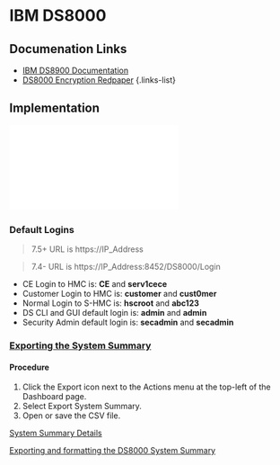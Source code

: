 # IBM DS8000
## Documenation Links
- [IBM DS8900 Documentation](https://www.ibm.com/docs/en/ds8900)
- [DS8000 Encryption Redpaper](https://www.redbooks.ibm.com/redpapers/pdfs/redp4500.pdf)
{.links-list}

## Implementation
![DS8000 Host Adapter Configuration Guidelines](assets/files/DS8000-Host-Adapter-Configuration-Guidelines-2023Mar14.pdf)

### Default Logins
> 7.5+ URL is https://IP_Address

> 7.4- URL is https://IP_Address:8452/DS8000/Login

- CE Login to HMC is: **CE** and **serv1cece**
- Customer Login to HMC is: **customer** and **cust0mer**
- Normal Login to S-HMC is: **hscroot** and **abc123**
- DS CLI and GUI default login is: **admin** and **admin**
- Security Admin default login is: **secadmin** and **secadmin**

### [Exporting the System Summary](https://www.ibm.com/docs/en/ds8900/9.3.3?topic=monitoring-exporting-system-summary)
#### Procedure
1. Click the Export icon next to the Actions menu at the top-left of the Dashboard page.
1. Select Export System Summary.
1. Open or save the CSV file.

[System Summary Details](https://www.ibm.com/docs/en/ds8900/9.3.3?topic=summary-system-details)

[Exporting and formatting the DS8000 System Summary](https://www.ibm.com/support/pages/exporting-and-formatting-ds8000-logical-configuration)



